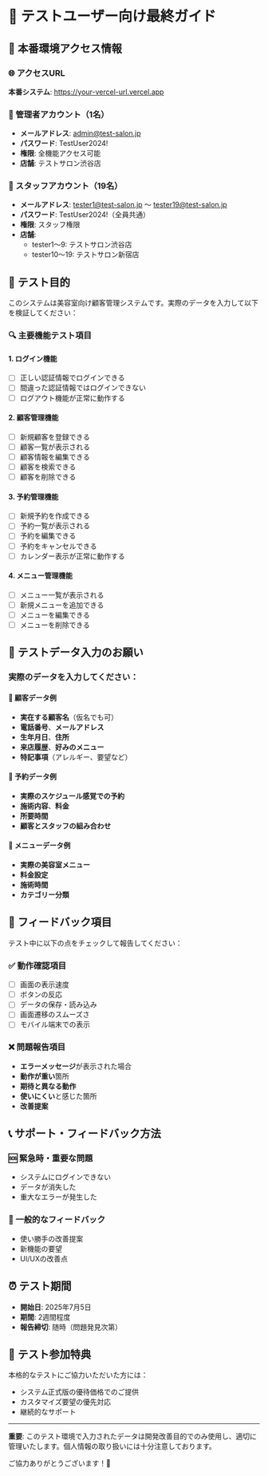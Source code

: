 # 🎯 テストユーザー向け最終ガイド

## 📱 本番環境アクセス情報

### 🌐 アクセスURL
**本番システム**: https://your-vercel-url.vercel.app

### 👑 管理者アカウント（1名）
- **メールアドレス**: admin@test-salon.jp
- **パスワード**: TestUser2024!
- **権限**: 全機能アクセス可能
- **店舗**: テストサロン渋谷店

### 👥 スタッフアカウント（19名）
- **メールアドレス**: tester1@test-salon.jp ～ tester19@test-salon.jp
- **パスワード**: TestUser2024!（全員共通）
- **権限**: スタッフ権限
- **店舗**: 
  - tester1～9: テストサロン渋谷店
  - tester10～19: テストサロン新宿店

## 🎯 テスト目的

このシステムは美容室向け顧客管理システムです。実際のデータを入力して以下を検証してください：

### 🔍 主要機能テスト項目

#### 1. ログイン機能
- [ ] 正しい認証情報でログインできる
- [ ] 間違った認証情報ではログインできない
- [ ] ログアウト機能が正常に動作する

#### 2. 顧客管理機能
- [ ] 新規顧客を登録できる
- [ ] 顧客一覧が表示される
- [ ] 顧客情報を編集できる
- [ ] 顧客を検索できる
- [ ] 顧客を削除できる

#### 3. 予約管理機能
- [ ] 新規予約を作成できる
- [ ] 予約一覧が表示される
- [ ] 予約を編集できる
- [ ] 予約をキャンセルできる
- [ ] カレンダー表示が正常に動作する

#### 4. メニュー管理機能
- [ ] メニュー一覧が表示される
- [ ] 新規メニューを追加できる
- [ ] メニューを編集できる
- [ ] メニューを削除できる

## 💾 テストデータ入力のお願い

### 実際のデータを入力してください：

#### 👤 顧客データ例
- **実在する顧客名**（仮名でも可）
- **電話番号**、**メールアドレス**
- **生年月日**、**住所**
- **来店履歴**、**好みのメニュー**
- **特記事項**（アレルギー、要望など）

#### 📅 予約データ例
- **実際のスケジュール感覚での予約**
- **施術内容**、**料金**
- **所要時間**
- **顧客とスタッフの組み合わせ**

#### 🎨 メニューデータ例
- **実際の美容室メニュー**
- **料金設定**
- **施術時間**
- **カテゴリー分類**

## 🐛 フィードバック項目

テスト中に以下の点をチェックして報告してください：

### ✅ 動作確認項目
- [ ] 画面の表示速度
- [ ] ボタンの反応
- [ ] データの保存・読み込み
- [ ] 画面遷移のスムーズさ
- [ ] モバイル端末での表示

### ❌ 問題報告項目
- **エラーメッセージ**が表示された場合
- **動作が重い**箇所
- **期待と異なる動作**
- **使いにくい**と感じた箇所
- **改善提案**

## 📞 サポート・フィードバック方法

### 🆘 緊急時・重要な問題
- システムにログインできない
- データが消失した
- 重大なエラーが発生した

### 💬 一般的なフィードバック
- 使い勝手の改善提案
- 新機能の要望
- UI/UXの改善点

## ⏰ テスト期間

- **開始日**: 2025年7月5日
- **期間**: 2週間程度
- **報告締切**: 随時（問題発見次第）

## 🎁 テスト参加特典

本格的なテストにご協力いただいた方には：
- システム正式版の優待価格でのご提供
- カスタマイズ要望の優先対応
- 継続的なサポート

---

**重要**: このテスト環境で入力されたデータは開発改善目的でのみ使用し、適切に管理いたします。個人情報の取り扱いには十分注意しております。

ご協力ありがとうございます！🙏